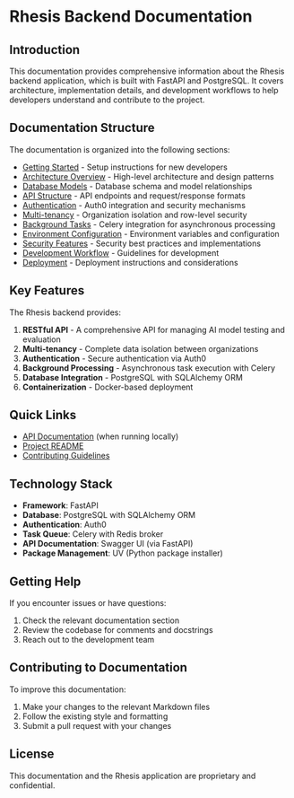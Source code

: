 # Rhesis Backend Documentation

## Introduction

This documentation provides comprehensive information about the Rhesis backend application, which is built with FastAPI and PostgreSQL. It covers architecture, implementation details, and development workflows to help developers understand and contribute to the project.

## Documentation Structure

The documentation is organized into the following sections:

- [Getting Started](./getting-started.md) - Setup instructions for new developers
- [Architecture Overview](./architecture.md) - High-level architecture and design patterns
- [Database Models](./database-models.md) - Database schema and model relationships
- [API Structure](./api-structure.md) - API endpoints and request/response formats
- [Authentication](./authentication.md) - Auth0 integration and security mechanisms
- [Multi-tenancy](./multi-tenancy.md) - Organization isolation and row-level security
- [Background Tasks](./background-tasks.md) - Celery integration for asynchronous processing
- [Environment Configuration](./environment-config.md) - Environment variables and configuration
- [Security Features](./security.md) - Security best practices and implementations
- [Development Workflow](./development-workflow.md) - Guidelines for development
- [Deployment](./deployment.md) - Deployment instructions and considerations

## Key Features

The Rhesis backend provides:

1. **RESTful API** - A comprehensive API for managing AI model testing and evaluation
2. **Multi-tenancy** - Complete data isolation between organizations
3. **Authentication** - Secure authentication via Auth0
4. **Background Processing** - Asynchronous task execution with Celery
5. **Database Integration** - PostgreSQL with SQLAlchemy ORM
6. **Containerization** - Docker-based deployment

## Quick Links

- [API Documentation](http://localhost:8000/docs) (when running locally)
- [Project README](../../apps/backend/README.md)
- [Contributing Guidelines](../../apps/backend/CONTRIBUTING.md)

## Technology Stack

- **Framework**: FastAPI
- **Database**: PostgreSQL with SQLAlchemy ORM
- **Authentication**: Auth0
- **Task Queue**: Celery with Redis broker
- **API Documentation**: Swagger UI (via FastAPI)
- **Package Management**: UV (Python package installer)

## Getting Help

If you encounter issues or have questions:

1. Check the relevant documentation section
2. Review the codebase for comments and docstrings
3. Reach out to the development team

## Contributing to Documentation

To improve this documentation:

1. Make your changes to the relevant Markdown files
2. Follow the existing style and formatting
3. Submit a pull request with your changes

## License

This documentation and the Rhesis application are proprietary and confidential. 